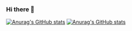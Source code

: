 ### Hi there 👋

<!--
**cfatrane/cfatrane** is a ✨ _special_ ✨ repository because its `README.md` (this file) appears on your GitHub profile.

Here are some ideas to get you started:

- 🔭 I’m currently working on ...
- 🌱 I’m currently learning ...
- 👯 I’m looking to collaborate on ...
- 🤔 I’m looking for help with ...
- 💬 Ask me about ...
- 📫 How to reach me: ...
- 😄 Pronouns: ...
- ⚡ Fun fact: ...
-->

[![Anurag's GitHub stats](https://github-readme-stats.vercel.app/api?username=cfatrane)](https://github.com/anuraghazra/github-readme-stats)
[![Anurag's GitHub stats](https://github-readme-stats-puce-phi.vercel.app/api?username=cfatrane)](https://github.com/anuraghazra/github-readme-stats&show_icons=true)
